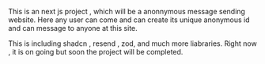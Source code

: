 This is an next js project , which will be a anonnymous message sending website.
Here any user can come and can create its unique anonymous id and can message to anyone at this site.

This is including shadcn , resend , zod, and much more liabraries. Right now , it is on going but soon the project will be completed.
